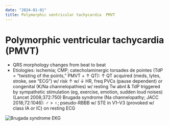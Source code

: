 ```yaml
---
date: "2024-01-01"
title: Polymorphic ventricular tachycardia  PMVT
---
```



# Polymorphic ventricular tachycardia (PMVT)

- QRS morphology changes from beat to beat
- Etiologies: ischemia; CMP; catecholaminergic
  torsades de pointes (TdP = “twisting of the points,” PMVT + ↑ QT): ↑ QT acquired (meds, lytes, stroke, see “ECG”) w/ risk ↑ w/ ↓ HR, freq PVCs (pause dependent) or congenital (K/Na channelopathies) w/ resting Tw abnl & TdP triggered by sympathetic stimulation (eg, exercise, emotion, sudden loud noises) (Lancet 2008;372:750)
  Brugada syndrome (Na channelopathy; JACC 2018;72:1046): ♂ > ♀; pseudo-RBBB w/ STE in V1–V3 (provoked w/ class IA or IC) on resting ECG

![Brugada syndrome EKG](https://i.imgur.com/lSpy0C9.png)
